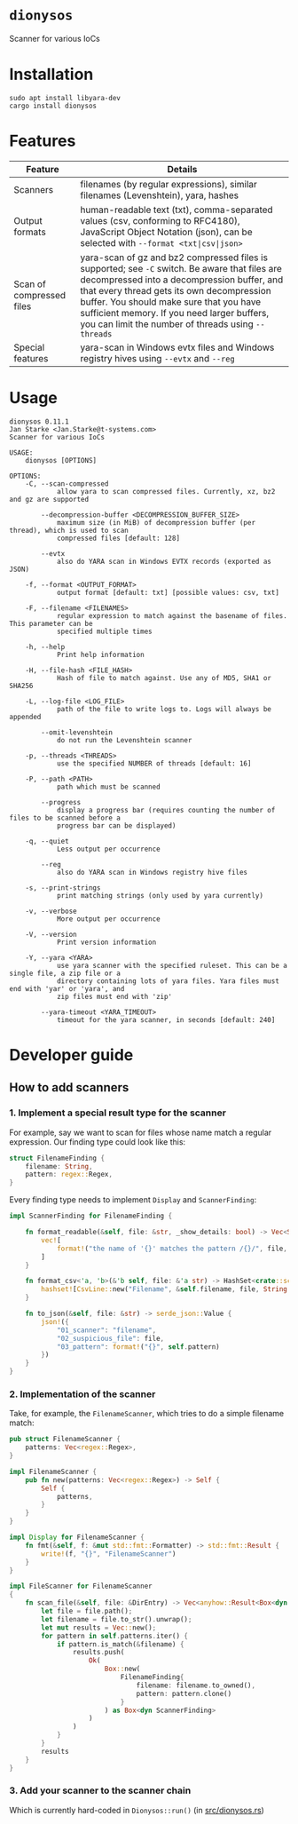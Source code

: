 # `dionysos`
Scanner for various IoCs

# Installation

```shell
sudo apt install libyara-dev
cargo install dionysos
```

# Features 

| Feature | Details |
|-|-|
|Scanners | filenames (by regular expressions), similar filenames (Levenshtein), yara, hashes|
| Output formats | human-readable text (txt), comma-separated values (csv, conforming to RFC4180), JavaScript Object Notation (json), can be selected with `--format <txt\|csv\|json>` |
| Scan of compressed files | yara-scan of gz and bz2 compressed files is supported; see `-C` switch. Be aware that files are decompressed into a decompression buffer, and that every thread gets its own decompression buffer. You should make sure that you have sufficient memory. If you need larger buffers, you can limit the number of threads using `--threads` |
| Special features | yara-scan in Windows evtx files and Windows registry hives using `--evtx` and `--reg`|


# Usage
```
dionysos 0.11.1
Jan Starke <Jan.Starke@t-systems.com>
Scanner for various IoCs

USAGE:
    dionysos [OPTIONS]

OPTIONS:
    -C, --scan-compressed
            allow yara to scan compressed files. Currently, xz, bz2 and gz are supported

        --decompression-buffer <DECOMPRESSION_BUFFER_SIZE>
            maximum size (in MiB) of decompression buffer (per thread), which is used to scan
            compressed files [default: 128]

        --evtx
            also do YARA scan in Windows EVTX records (exported as JSON)

    -f, --format <OUTPUT_FORMAT>
            output format [default: txt] [possible values: csv, txt]

    -F, --filename <FILENAMES>
            regular expression to match against the basename of files. This parameter can be
            specified multiple times

    -h, --help
            Print help information

    -H, --file-hash <FILE_HASH>
            Hash of file to match against. Use any of MD5, SHA1 or SHA256

    -L, --log-file <LOG_FILE>
            path of the file to write logs to. Logs will always be appended

        --omit-levenshtein
            do not run the Levenshtein scanner

    -p, --threads <THREADS>
            use the specified NUMBER of threads [default: 16]

    -P, --path <PATH>
            path which must be scanned

        --progress
            display a progress bar (requires counting the number of files to be scanned before a
            progress bar can be displayed)

    -q, --quiet
            Less output per occurrence

        --reg
            also do YARA scan in Windows registry hive files

    -s, --print-strings
            print matching strings (only used by yara currently)

    -v, --verbose
            More output per occurrence

    -V, --version
            Print version information

    -Y, --yara <YARA>
            use yara scanner with the specified ruleset. This can be a single file, a zip file or a
            directory containing lots of yara files. Yara files must end with 'yar' or 'yara', and
            zip files must end with 'zip'

        --yara-timeout <YARA_TIMEOUT>
            timeout for the yara scanner, in seconds [default: 240]

```

# Developer guide

## How to add scanners

### 1. Implement a special result type for the scanner

For example, say we want to scan for files whose name match a regular expression. Our finding type could look like this:

```rust
struct FilenameFinding {
    filename: String,
    pattern: regex::Regex,
}
```

Every finding type needs to implement `Display` and `ScannerFinding`:

```rust
impl ScannerFinding for FilenameFinding {

    fn format_readable(&self, file: &str, _show_details: bool) -> Vec<String> {
        vec![
            format!("the name of '{}' matches the pattern /{}/", file, self.pattern)
        ]
    }

    fn format_csv<'a, 'b>(&'b self, file: &'a str) -> HashSet<crate::scanner_result::CsvLine> {
        hashset![CsvLine::new("Filename", &self.filename, file, String::new())]
    }

    fn to_json(&self, file: &str) -> serde_json::Value {
        json!({
            "01_scanner": "filename",
            "02_suspicious_file": file,
            "03_pattern": format!("{}", self.pattern)
        })
    }
}
```

### 2. Implementation of the scanner

Take, for example, the `FilenameScanner`, which tries to do a simple filename match:

```rust
pub struct FilenameScanner {
    patterns: Vec<regex::Regex>,
}

impl FilenameScanner {
    pub fn new(patterns: Vec<regex::Regex>) -> Self {
        Self {   
            patterns,
        }
    }
}

impl Display for FilenameScanner {
    fn fmt(&self, f: &mut std::fmt::Formatter) -> std::fmt::Result {
        write!(f, "{}", "FilenameScanner")
    }
}

impl FileScanner for FilenameScanner
{
    fn scan_file(&self, file: &DirEntry) -> Vec<anyhow::Result<Box<dyn ScannerFinding>>> {
        let file = file.path();
        let filename = file.to_str().unwrap();
        let mut results = Vec::new();
        for pattern in self.patterns.iter() {
            if pattern.is_match(&filename) {
                results.push(
                    Ok(
                        Box::new(
                            FilenameFinding{
                                filename: filename.to_owned(),
                                pattern: pattern.clone()
                            }
                        ) as Box<dyn ScannerFinding>
                    )
                )
            }
        }
        results
    }
}
```

### 3. Add your scanner to the scanner chain

Which is currently hard-coded in `Dionysos::run()` (in [src/dionysos.rs](src/dionysos.rs))
